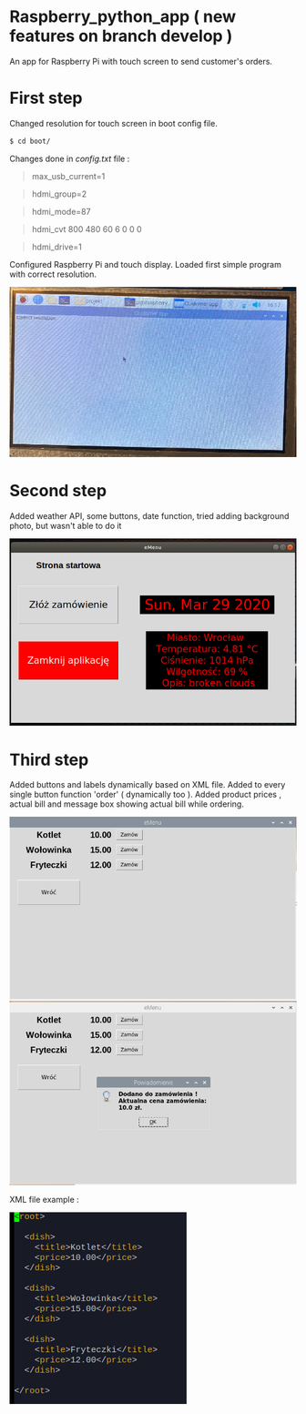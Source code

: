 # Raspberry_python_app  ( new features on branch develop ) 
An app for Raspberry Pi with touch screen to send customer's orders. 

# First step 

Changed resolution for touch screen in boot config file.
```sh
$ cd boot/
```

Changes done in _config.txt_ file : 

> max_usb_current=1 

> hdmi_group=2 

> hdmi_mode=87 

> hdmi_cvt 800 480 60 6 0 0 0 

> hdmi_drive=1


Configured Raspberry Pi and touch display. Loaded first simple program with correct resolution. 

![Zdjecie Pi4](photos/pi_photo_new.png)

# Second step

Added weather API, some buttons, date function, tried adding background photo, but wasn't able to do it

![Zdjecie Pi4](photos/app_2.png)

# Third step

Added buttons and labels dynamically based on XML file. Added to every single button function 'order' ( dynamically too ). Added product prices , actual bill and message box showing actual bill while ordering.

![Zdjecie Pi4](photos/emenu_1.PNG)
![Zdjecie Pi4](photos/emenu_2.PNG)

XML file example :

![Zdjecie Pi4](photos/xml.png)
